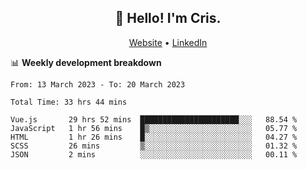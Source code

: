 
<h2 align="center">👋 Hello! I'm Cris.</h2>
<p align="center">
  <a href="https://www.criscunas.dev">Website</a> •
  <a href="https://www.linkedin.com/in/cristophercunas/">LinkedIn</a> 
</p>


📊 **Weekly development breakdown**
<!--START_SECTION:waka-->

```text
From: 13 March 2023 - To: 20 March 2023

Total Time: 33 hrs 44 mins

Vue.js       29 hrs 52 mins  ██████████████████████░░░   88.54 %
JavaScript   1 hr 56 mins    █▒░░░░░░░░░░░░░░░░░░░░░░░   05.77 %
HTML         1 hr 26 mins    █░░░░░░░░░░░░░░░░░░░░░░░░   04.27 %
SCSS         26 mins         ▒░░░░░░░░░░░░░░░░░░░░░░░░   01.32 %
JSON         2 mins          ░░░░░░░░░░░░░░░░░░░░░░░░░   00.11 %
```

<!--END_SECTION:waka-->
